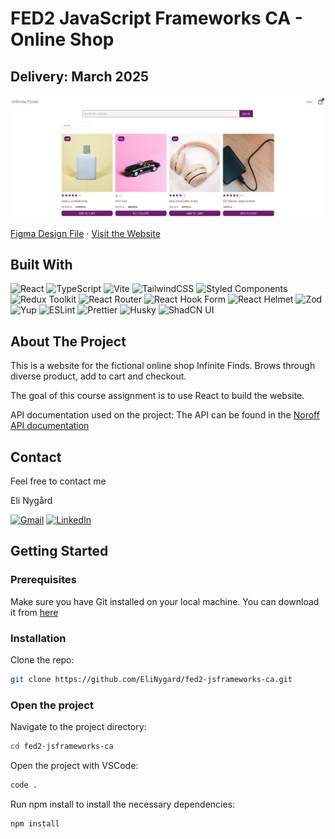 # FED2 JavaScript Frameworks CA - Online Shop

## Delivery: March 2025

[![Website home page](./src/assets/Website-screenshot.png)](https://infinitefinds.netlify.app/)

[Figma Design File](https://www.figma.com/design/YbtSJJbgrvVB3hfBbkhTpP/eCom?node-id=0-1&t=wuaRkZiOe5iHs9un-1) ·
[Visit the Website](https://infinitefinds.netlify.app/)

## Built With

![React](https://img.shields.io/badge/%20React-20232a.svg?style=for-the-badge&logo=react&logoColor=61DAFB)
![TypeScript](https://img.shields.io/badge/%20TypeScript-3178C6.svg?style=for-the-badge&logo=typescript&logoColor=white)
![Vite](https://img.shields.io/badge/%20Vite-646CFF.svg?style=for-the-badge&logo=vite&logoColor=white)
![TailwindCSS](https://img.shields.io/badge/%20TailwindCSS-38B2AC.svg?style=for-the-badge&logo=tailwindcss&logoColor=white)
![Styled Components](https://img.shields.io/badge/%20Styled%20Components-DB7093.svg?style=for-the-badge&logo=styled-components&logoColor=white)
![Redux Toolkit](https://img.shields.io/badge/%20Redux_Toolkit-764ABC.svg?style=for-the-badge&logo=redux&logoColor=white)
![React Router](https://img.shields.io/badge/%20React_Router-CA4245.svg?style=for-the-badge&logo=react-router&logoColor=white)
![React Hook Form](https://img.shields.io/badge/%20React_Hook_Form-EC5990.svg?style=for-the-badge&logo=reacthookform&logoColor=white)
![React Helmet](https://img.shields.io/badge/%20React%20Helmet-323330.svg?style=for-the-badge&logo=react&logoColor=white)
![Zod](https://img.shields.io/badge/%20Zod-3B82F6.svg?style=for-the-badge&logo=zod&logoColor=white)
![Yup](https://img.shields.io/badge/%20Yup-1A73E8.svg?style=for-the-badge&logo=yup&logoColor=white)
![ESLint](https://img.shields.io/badge/%20ESLint-4B32C3.svg?style=for-the-badge&logo=eslint&logoColor=white)
![Prettier](https://img.shields.io/badge/%20Prettier-F7B93E.svg?style=for-the-badge&logo=prettier&logoColor=white)
![Husky](https://img.shields.io/badge/%20Husky-29B6F6.svg?style=for-the-badge&logo=husky&logoColor=white)
![ShadCN UI](https://img.shields.io/badge/%20ShadCN%20UI-000000.svg?style=for-the-badge&logoColor=white)

## About The Project

This is a website for the fictional online shop Infinite Finds. Brows through diverse product, add to cart and checkout.

The goal of this course assignment is to use React to build the website.

API documentation used on the project:
The API can be found in the [Noroff API documentation](https://docs.noroff.dev/docs/v2/basic/online-shop)

## Contact

Feel free to contact me

Eli Nygård

[![Gmail](https://img.shields.io/badge/Gmail-D14836?style=for-the-badge&logo=gmail&logoColor=white)](mailto:eli.nygard@gmail.com)
[![LinkedIn](https://img.shields.io/badge/%20LinkedIn-0077B5.svg?style=for-the-badge&logo=linkedin&logoColor=white)](https://www.linkedin.com/in/eli-nygard)

## Getting Started

### Prerequisites

Make sure you have Git installed on your local machine. You can download it from [here](https://git-scm.com/downloads)

### Installation

Clone the repo:

```sh
git clone https://github.com/EliNygard/fed2-jsframeworks-ca.git
```

### Open the project

Navigate to the project directory:

```sh
cd fed2-jsframeworks-ca
```

Open the project with VSCode:

```sh
code .
```

Run npm install to install the necessary dependencies:

```sh
npm install
```
